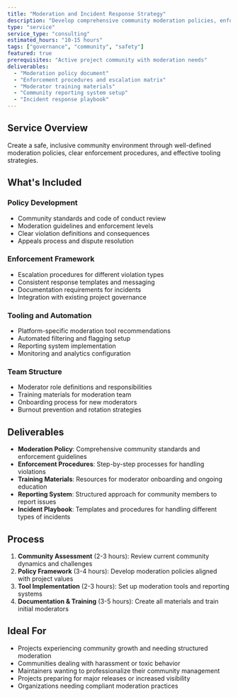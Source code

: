 ```yaml
---
title: "Moderation and Incident Response Strategy"
description: "Develop comprehensive community moderation policies, enforcement procedures, and tooling to maintain healthy project environments."
type: "service"
service_type: "consulting"
estimated_hours: "10-15 hours"
tags: ["governance", "community", "safety"]
featured: true
prerequisites: "Active project community with moderation needs"
deliverables: 
  - "Moderation policy document"
  - "Enforcement procedures and escalation matrix"
  - "Moderator training materials"
  - "Community reporting system setup"
  - "Incident response playbook"
---
```


## Service Overview

Create a safe, inclusive community environment through well-defined moderation policies, clear enforcement procedures, and effective tooling strategies.

## What's Included

### Policy Development
- Community standards and code of conduct review
- Moderation guidelines and enforcement levels
- Clear violation definitions and consequences
- Appeals process and dispute resolution

### Enforcement Framework
- Escalation procedures for different violation types
- Consistent response templates and messaging
- Documentation requirements for incidents
- Integration with existing project governance

### Tooling and Automation
- Platform-specific moderation tool recommendations
- Automated filtering and flagging setup
- Reporting system implementation
- Monitoring and analytics configuration

### Team Structure
- Moderator role definitions and responsibilities
- Training materials for moderation team
- Onboarding process for new moderators
- Burnout prevention and rotation strategies

## Deliverables

- **Moderation Policy**: Comprehensive community standards and enforcement guidelines
- **Enforcement Procedures**: Step-by-step processes for handling violations
- **Training Materials**: Resources for moderator onboarding and ongoing education
- **Reporting System**: Structured approach for community members to report issues
- **Incident Playbook**: Templates and procedures for handling different types of incidents

## Process

1. **Community Assessment** (2-3 hours): Review current community dynamics and challenges
2. **Policy Framework** (3-4 hours): Develop moderation policies aligned with project values
3. **Tool Implementation** (2-3 hours): Set up moderation tools and reporting systems
4. **Documentation & Training** (3-5 hours): Create all materials and train initial moderators

## Ideal For

- Projects experiencing community growth and needing structured moderation
- Communities dealing with harassment or toxic behavior
- Maintainers wanting to professionalize their community management
- Projects preparing for major releases or increased visibility
- Organizations needing compliant moderation practices